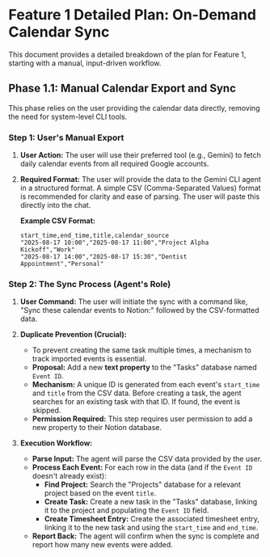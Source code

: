 # Feature 1 Detailed Plan: On-Demand Calendar Sync

This document provides a detailed breakdown of the plan for Feature 1, starting with a manual, input-driven workflow.

## Phase 1.1: Manual Calendar Export and Sync

This phase relies on the user providing the calendar data directly, removing the need for system-level CLI tools.

### Step 1: User's Manual Export

1.  **User Action:** The user will use their preferred tool (e.g., Gemini) to fetch daily calendar events from all required Google accounts.
2.  **Required Format:** The user will provide the data to the Gemini CLI agent in a structured format. A simple CSV (Comma-Separated Values) format is recommended for clarity and ease of parsing. The user will paste this directly into the chat.

    **Example CSV Format:**
    ```csv
    start_time,end_time,title,calendar_source
    "2025-08-17 10:00","2025-08-17 11:00","Project Alpha Kickoff","Work"
    "2025-08-17 14:00","2025-08-17 15:30","Dentist Appointment","Personal"
    ```

### Step 2: The Sync Process (Agent's Role)

1.  **User Command:** The user will initiate the sync with a command like, "Sync these calendar events to Notion:" followed by the CSV-formatted data.

2.  **Duplicate Prevention (Crucial):**
    *   To prevent creating the same task multiple times, a mechanism to track imported events is essential.
    *   **Proposal:** Add a new **text property** to the "Tasks" database named `Event ID`.
    *   **Mechanism:** A unique ID is generated from each event's `start_time` and `title` from the CSV data. Before creating a task, the agent searches for an existing task with that ID. If found, the event is skipped.
    *   **Permission Required:** This step requires user permission to add a new property to their Notion database.

3.  **Execution Workflow:**
    *   **Parse Input:** The agent will parse the CSV data provided by the user.
    *   **Process Each Event:** For each row in the data (and if the `Event ID` doesn't already exist):
        *   **Find Project:** Search the "Projects" database for a relevant project based on the event `title`.
        *   **Create Task:** Create a new task in the "Tasks" database, linking it to the project and populating the `Event ID` field.
        *   **Create Timesheet Entry:** Create the associated timesheet entry, linking it to the new task and using the `start_time` and `end_time`.
    *   **Report Back:** The agent will confirm when the sync is complete and report how many new events were added.